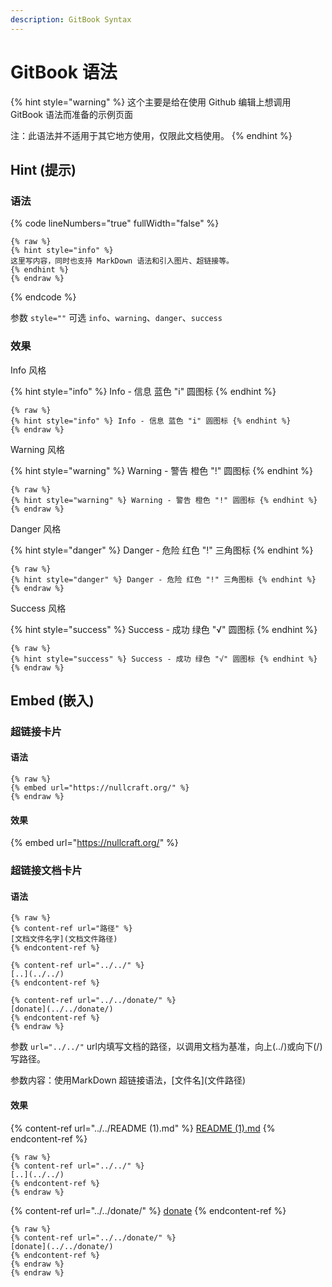 ```yaml
---
description: GitBook Syntax
---
```


# GitBook 语法

{% hint style="warning" %}
这个主要是给在使用 Github 编辑上想调用 GitBook 语法而准备的示例页面

注：此语法并不适用于其它地方使用，仅限此文档使用。
{% endhint %}

## Hint (提示)

### 语法

{% code lineNumbers="true" fullWidth="false" %}
```
{% raw %}
{% hint style="info" %}
这里写内容，同时也支持 MarkDown 语法和引入图片、超链接等。
{% endhint %}
{% endraw %}
```
{% endcode %}

参数 `style=""` 可选 `info`、`warning`、`danger`、`success`

### 效果

Info 风格

{% hint style="info" %}
Info - 信息 蓝色 "i" 圆图标
{% endhint %}

```
{% raw %}
{% hint style="info" %} Info - 信息 蓝色 "i" 圆图标 {% endhint %}
{% endraw %}
```

Warning 风格

{% hint style="warning" %}
Warning - 警告 橙色 "!" 圆图标
{% endhint %}

```
{% raw %}
{% hint style="warning" %} Warning - 警告 橙色 "!" 圆图标 {% endhint %}
{% endraw %}
```

Danger 风格

{% hint style="danger" %}
Danger - 危险 红色 "!" 三角图标
{% endhint %}

```
{% raw %}
{% hint style="danger" %} Danger - 危险 红色 "!" 三角图标 {% endhint %}
{% endraw %}
```

Success 风格

{% hint style="success" %}
Success - 成功 绿色 "√" 圆图标
{% endhint %}

```
{% raw %}
{% hint style="success" %} Success - 成功 绿色 "√" 圆图标 {% endhint %}
{% endraw %}
```

## Embed (嵌入)

### 超链接卡片

#### 语法

```
{% raw %}
{% embed url="https://nullcraft.org/" %}
{% endraw %}
```

#### 效果

{% embed url="https://nullcraft.org/" %}

### 超链接文档卡片

#### 语法

```
{% raw %}
{% content-ref url="路径" %}
[文档文件名字](文档文件路径)
{% endcontent-ref %}

{% content-ref url="../../" %}
[..](../../)
{% endcontent-ref %}

{% content-ref url="../../donate/" %}
[donate](../../donate/)
{% endcontent-ref %}
{% endraw %}
```

参数 `url="../../"` url内填写文档的路径，以调用文档为基准，向上(../)或向下(/)写路径。

参数内容：使用MarkDown 超链接语法，\[文件名]\(文件路径)

#### 效果

{% content-ref url="../../README (1).md" %}
[README (1).md](<../../README (1).md>)
{% endcontent-ref %}

```
{% raw %}
{% content-ref url="../../" %}
[..](../../)
{% endcontent-ref %}
{% endraw %}
```

{% content-ref url="../../donate/" %}
[donate](../../donate/)
{% endcontent-ref %}

```
{% raw %}
{% content-ref url="../../donate/" %}
[donate](../../donate/)
{% endcontent-ref %}
{% endraw %}
{% endraw %}
```

